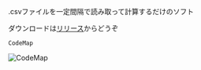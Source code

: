 .csvファイルを一定間隔で読み取って計算するだけのソフト

 ダウンロードは[リリース](https://github.com/Remon-7L/OverParse/releases)からどうぞ
 
```
CodeMap
```
![CodeMap](https://remon-7l.github.io/CodeMap.png)
